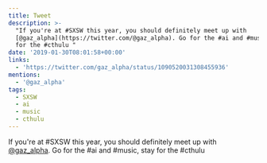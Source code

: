 ```yaml
---
title: Tweet
description: >-
  "If you're at #SXSW this year, you should definitely meet up with
  [@gaz_alpha](https://twitter.com/@gaz_alpha). Go for the #ai and #music, stay
  for the #cthulu "
date: '2019-01-30T08:01:58+00:00'
links:
  - 'https://twitter.com/gaz_alpha/status/1090520031308455936'
mentions:
  - '@gaz_alpha'
tags:
  - SXSW
  - ai
  - music
  - cthulu
---
```

If you're at #SXSW this year, you should definitely meet up with [@gaz_alpha](https://twitter.com/@gaz_alpha). Go for the #ai and #music, stay for the #cthulu 
